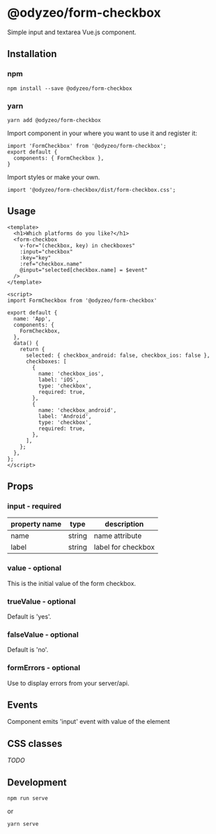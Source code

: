 # @odyzeo/form-checkbox

Simple input and textarea Vue.js component.

## Installation

### npm

```
npm install --save @odyzeo/form-checkbox
```

### yarn

```
yarn add @odyzeo/form-checkbox
```

Import component in your where you want to use it and register it:

```
import 'FormCheckbox' from '@odyzeo/form-checkbox';
export default {
  components: { FormCheckbox },
}
```

Import styles or make your own.

```
import '@odyzeo/form-checkbox/dist/form-checkbox.css';
```

## Usage

```
<template>
  <h1>Which platforms do you like?</h1>
  <form-checkbox
    v-for="(checkbox, key) in checkboxes"
    :input="checkbox"
    :key="key"
    :ref="checkbox.name"
    @input="selected[checkbox.name] = $event"
  />
</template>
```

```
<script>
import FormCheckbox from '@odyzeo/form-checkbox'

export default {
  name: 'App',
  components: {
    FormCheckbox,
  },
  data() {
    return {
      selected: { checkbox_android: false, checkbox_ios: false },
      checkboxes: [
        {
          name: 'checkbox_ios',
          label: 'iOS',
          type: 'checkbox',
          required: true,
        },
        {
          name: 'checkbox_android',
          label: 'Android',
          type: 'checkbox',
          required: true,
        },
      ],
    };
  },
};
</script>
```

## Props

### input - required
| property name | type | description |
| --- | --- | --- |
| name | string | name attribute |
| label | string | label for checkbox |

### value - optional
This is the initial value of the form checkbox.

### trueValue - optional
Default is 'yes'.

### falseValue - optional
Default is 'no'.

### formErrors - optional
Use to display errors from your server/api.

## Events
Component emits 'input' event with value of the element

## CSS classes
*TODO*

## Development

```
npm run serve
```

or

```bash
yarn serve
```
